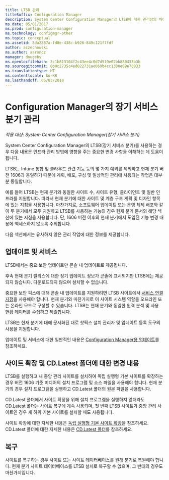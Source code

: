 ```yaml
---
title: LTSB 관리
titleSuffix: Configuration Manager
description: System Center Configuration Manager의 LTSB에 대한 관리상의 차이점
ms.date: 05/01/2017
ms.prod: configuration-manager
ms.technology: configmgr-other
ms.topic: conceptual
ms.assetid: 8da2887a-fd8e-438c-b926-849c121f7fdf
author: aczechowski
ms.author: aaroncz
manager: dougeby
ms.openlocfilehash: 3c1b813104f2c43ee4c0d7d519e02bb880433b3b
ms.sourcegitcommit: 0b0c2735c4ed822731ae069b4cc1380e89e78933
ms.translationtype: HT
ms.contentlocale: ko-KR
ms.lasthandoff: 05/03/2018
---
```

# <a name="manage-the-long-term-servicing-branch-of-configuration-manager"></a>Configuration Manager의 장기 서비스 분기 관리

*적용 대상: System Center Configuration Manager(장기 서비스 분기)*

System Center Configuration Manager의 LTSB(장기 서비스 분기)를 사용하는 경우 다음 내용은 인프라 관리 방법에 영향을 주는 중요한 변경 사항을 이해하는 데 도움이 됩니다.

LTSB는 Intune 통합 및 클라우드 관련 기능 등의 몇 가지 예외를 제외하고 현재 분기 버전 1606과 동일하기 때문에 계획, 배포, 구성 및 일상적인 관리에 사용되는 작업은 대부분 동일합니다.

예를 들어 LTSB는 현재 분기와 동일한 사이트 수, 사이트 유형, 클라이언트 및 일반 인프라를 지원합니다. 따라서 현재 분기에 대한 사이트 및 계층 구조 계획 및 디자인 항목에 있는 지침을 사용합니다. 마찬가지로, 소프트웨어 업데이트 또는 운영 체제 배포와 같이 두 분기에서 모두 지원하고 LTSB를 사용하는 기능의 경우 현재 분기 문서의 해당 섹션에 있는 지침을 사용합니다. 단, 1606 버전 이후의 현재 분기에서 도입된 기능 변경 내용에 액세스하지 않도록 주의합니다.

다음 섹션에서는 유사하지 않은 관리 작업에 대한 정보를 제공합니다.

## <a name="updates-and-servicing"></a>업데이트 및 서비스
LTSB에서는 중요 보안 업데이트만 콘솔 내 업데이트로 제공됩니다.  

후속 현재 분기 릴리스에 대한 정기 업데이트 정보가 콘솔에 표시되지만 LTSB에는 제공되지 않습니다. 다운로드되지 않으며 설치할 수 없습니다.

중요한 보안 픽스에 대해 콘솔 내 업데이트를 지원하려면 LTSB 사이트에서 [서비스 연결 지점](/sccm/core/servers/deploy/configure/about-the-service-connection-point)을 사용해야 합니다. 현재 분기와 마찬가지로 이 사이트 시스템 역할을 오프라인 또는 온라인 모드로 구성할 수 있습니다. LTSB는 현재 분기와 동일한 원격 분석 및 사용 현황 데이터를 수집하고 제출합니다.

LTSB는 현재 분기에 대해 문서화된 대로 핫픽스 설치 관리자 및 업데이트 등록 도구의 사용을 지원합니다.

업데이트 및 서비스에 대한 일반적인 내용은 [Configuration Manager용 업데이트](/sccm/core/servers/manage/updates)를 참조하세요.


## <a name="changes-for-site-expansion-and-the-cdlatest-folder"></a>사이트 확장 및 CD.Latest 폴더에 대한 변경 내용
LTSB를 실행하고 새 중앙 관리 사이트를 설치하여 독립 실행형 기본 사이트를 확장하는 경우 버전 1606 기준 미디어의 설치 프로그램 및 소스 파일을 사용해야 합니다. 현재 분기의 경우 설치 프로그램을 실행하고 CD.Latest 폴더의 원본 파일을 사용합니다.

CD.Latest 폴더에서 사이트 확장을 위해 설치 프로그램을 실행하지 않더라도 CD.Latest 폴더는 사이트 복구에 계속 사용되며, 첫 번째 LTSB 사이트가 중앙 관리 사이트인 경우 새 하위 기본 사이트를 설치할 때도 사용됩니다.

사이트 확장에 대한 자세한 내용은 [독립 실행형 기본 사이트 확장](/sccm/core/servers/deploy/install/use-the-setup-wizard-to-install-sites#expand-a-stand-alone-primary-site)을 참조하세요. CD.Latest 폴더에 대한 자세한 내용은 [CD.Latest 폴더](/sccm/core/servers/manage/the-cd.latest-folder)를 참조하세요.


## <a name="recovery"></a>복구
사이트를 복구하는 경우 사이트 또는 사이트 데이터베이스를 원래 분기로 복원해야 합니다. 현재 분기 사이트 데이터베이스를 LTSB 설치로 복구할 수 없으며, 그 반대의 경우도 마찬가지입니다.
